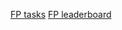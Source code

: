 [FP tasks](https://www.hackerrank.com/domains/fp?filters%5Bstatus%5D%5B%5D=unsolved)
[FP leaderboard](https://www.hackerrank.com/leaderboard?page=38&track=fp&type=practice)
